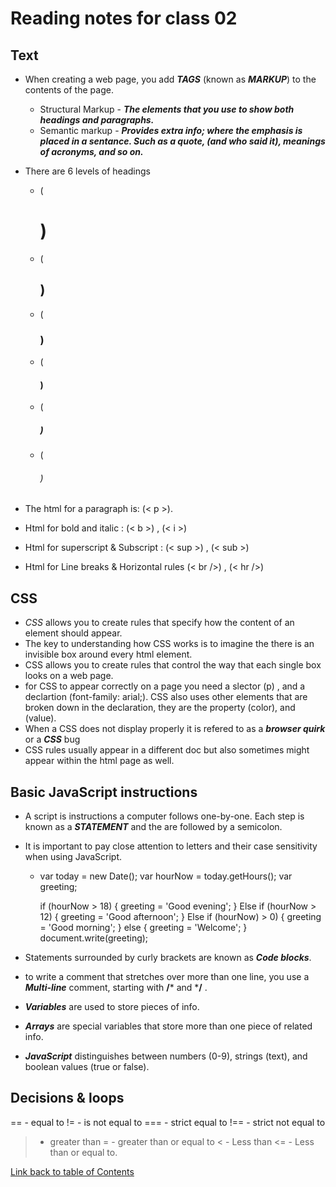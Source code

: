 # Reading notes for class 02

## Text

- When creating a web page, you add **_TAGS_** (known as **_MARKUP_**) to the contents of the page.
    * Structural Markup - **_The elements that you use to show both headings and paragraphs._**
    * Semantic markup - **_Provides extra info; where the emphasis is placed in a sentance. Such as a quote, (and who said it), meanings of acronyms, and so on._**

- There are 6 levels of headings 
   * (<h1>)
   * (<h2>)
   * (<h3>)
   * (<h4>)
   * (<h5>)
   * (<h6>)

- The html for a paragraph is: (< p >).
- Html for bold and italic : (< b >) , (< i >)
- Html for superscript & Subscript : (< sup >) , (< sub >)
- Html for Line breaks & Horizontal rules (< br />) , (< hr />)

## CSS

- *CSS* allows you to create rules that specify how the content of an element should appear.
- The key to understanding how CSS works is to imagine the there is an invisible box around every html element.
- CSS allows you to create rules that control the way that each single box looks on a web page.
- for CSS to appear correctly on a page you need a slector (p) , and a declartion (font-family: arial;).
CSS also uses other elements that are broken down in the declaration, they are the property (color), and (value).
- When a CSS does not display properly it is refered to as a **_browser quirk_** or a **_CSS_** bug 
- CSS rules usually appear in a different doc but also sometimes might appear within the html page as well.

## Basic JavaScript instructions

- A script is instructions a computer follows one-by-one. Each step is known as a **_STATEMENT_** and the are followed by a semicolon.
- It is important to pay close attention to letters and their case sensitivity when using JavaScript.
  - var today = new Date();
    var hourNow = today.getHours();
    var greeting;

    if (hourNow > 18) {
       greeting = 'Good evening';
  } Else if (hourNow > 12) {
       greeting = 'Good afternoon';
  } Else if (hourNow) > 0) {
       greeting = 'Good morning';
  } else {
       greeting = 'Welcome';
  }
  document.write(greeting);

- Statements surrounded by curly brackets are known as **_Code blocks_**.
- to write a comment that stretches over more than one line, you use a **_Multi-line_** comment, starting with **/*** and ***/** .
- **_Variables_** are used to store pieces of info.
- **_Arrays_** are special variables that store more than one piece of related info.
- **_JavaScript_** distinguishes between numbers (0-9), strings (text), and boolean values (true or false).

## Decisions & loops

  == - equal to
  != - is not equal to
  === - strict equal to
  !== - strict not equal to
  > - greater than
  >= - greater than or equal to
  < - Less than
  <= - Less than or equal to.


  [Link back to table of Contents](README.md)
